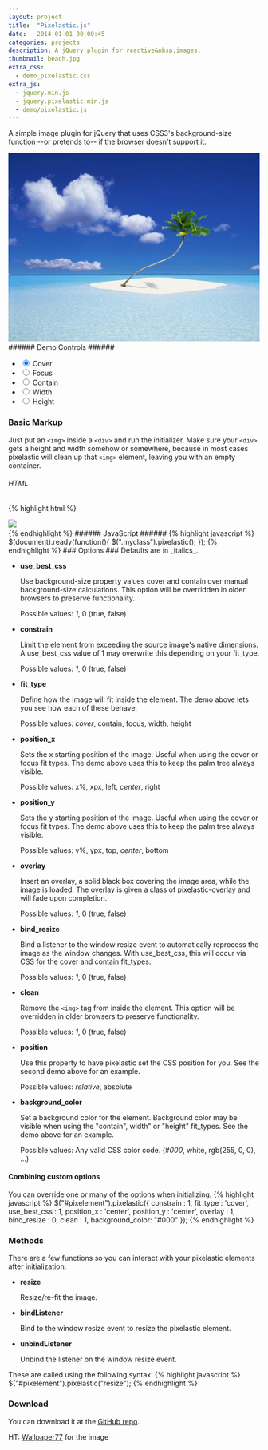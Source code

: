 ```yaml
---
layout: project
title:  "Pixelastic.js"
date:   2014-01-01 00:00:45
categories: projects
description: A jQuery plugin for reactive&nbsp;images.
thumbnail: beach.jpg
extra_css:
  - demo_pixelastic.css
extra_js:
  - jquery.min.js
  - jquery.pixelastic.min.js
  - demo/pixelastic.js
---
```

A simple image plugin for jQuery that uses CSS3's background-size function --or pretends to-- if the browser doesn't support it.

<div id="democontain">
  <div id="samplewrap">
    <div class="pixel sample">
      <img src="/public/img/beach.jpg"/>
    </div>
  </div>
</div>
###### Demo Controls ######
<div id="controlcontain">
  <ul id="controllist">
    <li>
      <label><input type="radio" name="fit_type" class="radio_fit" value="cover" checked="checked"/> Cover</label>
    </li>
    <li>
      <label><input type="radio" name="fit_type" class="radio_fit" value="focus"/> Focus</label>
    </li>
    <li>
      <lable><input type="radio" name="fit_type" class="radio_fit" value="contain"/> Contain</label>
    </li>
    <li>
      <label><input type="radio" name="fit_type" class="radio_fit" value="width"/> Width</label>
    </li>
    <li>
      <label><input type="radio" name="fit_type" class="radio_fit" value="height"/> Height</label>
    </li>
  </ul>
</div>

### Basic Markup ###
Just put an <code>&lt;img&gt;</code> inside a <code>&lt;div&gt;</code> and run the initializer.
Make sure your <code>&lt;div&gt;</code> gets a height and width somehow or somewhere, because in most cases pixelastic will clean up that <code>&lt;img&gt;</code> element, leaving you with an empty container.
###### HTML ######
{% highlight html %}
<div class="myclass">
  <img src="myimage.png"/>
</div>
{% endhighlight %}
###### JavaScript ######
{% highlight javascript %}
$(document).ready(function(){
  $(".myclass").pixelastic();
});
{% endhighlight %}
### Options ###
Defaults are in _italics_.

- **use\_best\_css**

  Use background-size property values cover and contain over manual background-size calculations. This option will be overridden in older browsers to preserve functionality.

  Possible values: _1_, 0 (true, false)

- **constrain**

  Limit the element from exceeding the source image's native dimensions. A use\_best\_css value of 1 may overwrite this depending on your fit_type.

  Possible values: _1_, 0 (true, false)

- **fit_type**

  Define how the image will fit inside the element. The demo above lets you see how each of these behave.

  Possible values: _cover_, contain, focus, width, height

- **position_x**

  Sets the x starting position of the image. Useful when using the cover or focus fit types. The demo above uses this to keep the palm tree always visible.

  Possible values: x%, xpx, left, _center_, right

- **position_y**

  Sets the y starting position of the image. Useful when using the cover or focus fit types. The demo above uses this to keep the palm tree always visible.

  Possible values: y%, ypx, top, _center_, bottom

- **overlay**

  Insert an overlay, a solid black box covering the image area, while the image is loaded. The overlay is given a class of pixelastic-overlay and will fade upon completion.

  Possible values: _1_, 0 (true, false)

- **bind_resize**

  Bind a listener to the window resize event to automatically reprocess the image as the window changes. With use\_best\_css, this will occur via CSS for the cover and contain fit_types.

  Possible values: _1_, 0 (true, false)

- **clean**

  Remove the <code>&lt;img&gt;</code> tag from inside the element. This option will be overridden in older browsers to preserve functionality.

  Possible values: _1_, 0 (true, false)

- **position**

  Use this property to have pixelastic set the CSS position for you. See the second demo above for an example.

  Possible values: _relative_, absolute

- **background_color**

  Set a background color for the element. Background color may be visible when using the "contain", width" or "height" fit_types. See the demo above for an example.

  Possible values: Any valid CSS color code. (_#000_, white, rgb(255, 0, 0), ...)

#### Combining custom options ####
You can override one or many of the options when initializing.
{% highlight javascript %}
$("#pixelement").pixelastic({
	constrain       : 1,
	fit_type        : 'cover',
	use_best_css    : 1,
	position_x      : 'center',
	position_y      : 'center',
	overlay         : 1,
	bind_resize     : 0,
	clean           : 1,
	background_color: "#000"
});
{% endhighlight %}

### Methods ###
There are a few functions so you can interact with your pixelastic elements after initialization.

- **resize**

  Resize/re-fit the image.

- **bindListener**

  Bind to the window resize event to resize the pixelastic element.

- **unbindListener**

  Unbind the listener on the window resize event.

These are called using the following syntax:
{% highlight javascript %}
$("#pixelement").pixelastic("resize");
{% endhighlight %}

### Download ###

You can download it at the [GitHub repo][pixelastic-gh].


HT: [Wallpaper77][image-source] for the image

[pixelastic-gh]: https://github.com/ferronsays/Pixelastic.js
[image-source]: http://www.wallpaper77.com/DesktopWallpapers/462/Lonely+Palm/1280/800/
